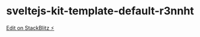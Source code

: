 # sveltejs-kit-template-default-r3nnht

[Edit on StackBlitz ⚡️](https://stackblitz.com/edit/sveltejs-kit-template-default-r3nnht)